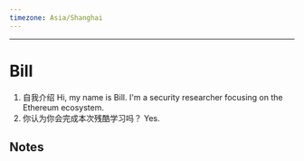 ```yaml
---
timezone: Asia/Shanghai
---
```


---

# Bill

1. 自我介绍
Hi, my name is Bill. I'm  a security researcher focusing on the Ethereum ecosystem. 
2. 你认为你会完成本次残酷学习吗？
Yes.

## Notes

<!-- Content_START -->


<!-- Content_END -->
